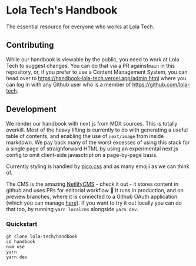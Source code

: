 # Lola Tech's Handbook

The essential resource for everyone who works at Lola Tech.

## Contributing

While our handbook is viewable by the public, you need to work at Lola Tech to suggest changes. You can do that via a PR against`main` in this repository, or, if you prefer to use a Content Management System, you can head over to <https://handbook-lola-tech.vercel.app/admin.html> where you can log in with any Github user who is a member of <https://github.com/lola-tech>.

## Development

We render our handbook with next.js from MDX sources. This is totally overkill. Most of the heavy lifting is currently to do with generating a useful table of contents, and enabling the use of `next/image` from inside markdown. We pay back many of the worst excesses of using this stack for a single page of straighforward HTML by using an experimental next.js config to omit client-side javasctript on a page-by-page basis.

Currently styling is handled by [pico.css](https://picocss.com/) and as many emojii as we can think of.

The CMS is the amazing [NetlifyCMS](netlifycms.org) - check it out - it stores content in github and uses PRs for editorial workflow 💖
It runs in production, and on preview branches, where it is connected to a Github OAuth application (which you can manage [here](https://github.com/organizations/lola-tech/settings/applications/1823057)). If you want to try it out locally you can do that too, by running `yarn localcms` alongside `yarn dev`.

### Quickstart

```shell
gh clone lola-tech/handbook
cd handbook
nvm use
yarn
yarn dev
```
